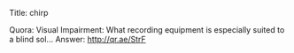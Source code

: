 Title: chirp

Quora: Visual Impairment: What recording equipment is especially suited to a blind sol... Answer: <a href="http://qr.ae/StrF">http://qr.ae/StrF</a>
